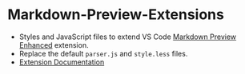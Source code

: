 # Markdown-Preview-Extensions
- Styles and JavaScript files to extend VS Code [Markdown Preview Enhanced](https://marketplace.visualstudio.com/items?itemName=shd101wyy.markdown-preview-enhanced) extension.
- Replace the default `parser.js` and `style.less` files.
- [Extension Documentation](https://shd101wyy.github.io/markdown-preview-enhanced/#/) 

